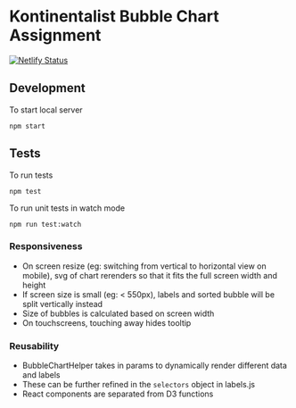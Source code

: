 # Kontinentalist Bubble Chart Assignment

[![Netlify Status](https://api.netlify.com/api/v1/badges/58fbe6da-08eb-4b73-9967-af38673eebf2/deploy-status)](https://app.netlify.com/sites/ht-bubblechart/deploys)

## Development

To start local server

```
npm start
```

## Tests

To run tests

```
npm test
```

To run unit tests in watch mode

```
npm run test:watch
```

### Responsiveness

- On screen resize (eg: switching from vertical to horizontal view on mobile), svg of chart rerenders so that it fits the full screen width and height
- If screen size is small (eg: < 550px), labels and sorted bubble will be split vertically instead
- Size of bubbles is calculated based on screen width
- On touchscreens, touching away hides tooltip

### Reusability

- BubbleChartHelper takes in params to dynamically render different data and labels
- These can be further refined in the `selectors` object in labels.js
- React components are separated from D3 functions
